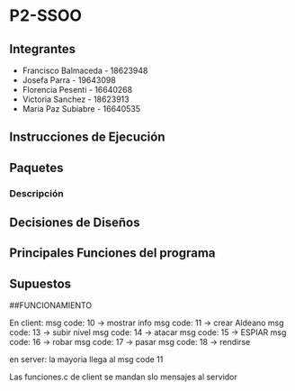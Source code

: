 # P2-SSOO

## Integrantes 
- Francisco Balmaceda - 18623948
- Josefa Parra - 19643098
- Florencia Pesenti - 16640268
- Victoria Sanchez - 18623913
- Maria Paz Subiabre - 16640535 

## Instrucciones de Ejecución

## Paquetes
### Descripción

## Decisiones de Diseños

## Principales Funciones del programa

## Supuestos


##FUNCIONAMIENTO

En client:
msg code: 10 -> mostrar info
msg code: 11 -> crear Aldeano
msg code: 13 -> subir nivel
msg code: 14 -> atacar
msg code: 15 -> ESPIAR
msg code: 16 -> robar
msg code: 17 -> pasar
msg code: 18 -> rendirse

en server: la mayoria llega al msg code 11

Las funciones.c de client se mandan slo mensajes al servidor